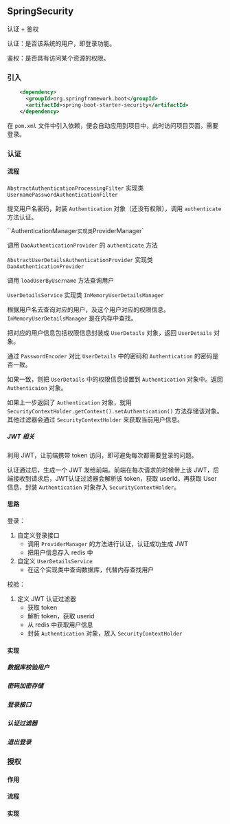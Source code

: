 ## SpringSecurity

认证 + 鉴权

认证：是否该系统的用户，即登录功能。

鉴权：是否具有访问某个资源的权限。

### 引入

```xml
    <dependency>
      <groupId>org.springframework.boot</groupId>
      <artifactId>spring-boot-starter-security</artifactId>
    </dependency>
```

在 `pom.xml` 文件中引入依赖，便会自动应用到项目中，此时访问项目页面，需要登录。

### 认证

#### 流程

`AbstractAuthenticationProcessingFilter`  实现类`UsernamePasswordAuthenticationFilter`  

提交用户名密码，封装 `Authentication` 对象（还没有权限），调用 `authenticate` 方法认证。

``AuthenticationManager` 实现类 `ProviderManager` 

调用 `DaoAuthenticationProvider` 的 `authenticate` 方法

`AbstractUserDetailsAuthenticationProvider` 实现类 `DaoAuthenticationProvider` 

调用 `loadUserByUsername` 方法查询用户

`UserDetailsService` 实现类 `InMemoryUserDetailsManager` 

根据用户名去查询对应的用户，及这个用户对应的权限信息。`InMemoryUserDetailsManager` 是在内存中查找。

把对应的用户信息包括权限信息封装成 `UserDetails` 对象，返回 `UserDetails` 对象。

通过 `PasswordEncoder` 对比 `UserDetails` 中的密码和 `Authentication` 的密码是否一致。

如果一致，则把 `UserDetails` 中的权限信息设置到 `Authentication` 对象中。返回 `Authenticaion` 对象。

如果上一步返回了 `Authentication` 对象，就用 `SecurityContextHolder.getContext().setAuthentication()` 方法存储该对象。其他过滤器会通过 `SecurityContextHolder` 来获取当前用户信息。

##### JWT 相关

利用 JWT，让前端携带 token 访问，即可避免每次都需要登录的问题。

认证通过后，生成一个 JWT 发给前端。前端在每次请求的时候带上该 JWT，后端接收到请求后，JWT认证过滤器会解析该 token，获取 userId，再获取 User 信息，封装 `Authentication` 对象存入 `SecurityContextHolder`。

#### 思路

登录：

1. 自定义登录接口
   - 调用 `ProviderManager` 的方法进行认证，认证成功生成 JWT
   - 把用户信息存入 redis 中
2. 自定义 `UserDetailsService` 
   - 在这个实现类中查询数据库，代替内存查找用户

校验：

1. 定义 JWT 认证过滤器
   - 获取 token
   - 解析 token，获取 userid
   - 从 redis 中获取用户信息
   - 封装 `Authentication` 对象，放入 `SecurityContextHolder`

#### 实现

##### 数据库校验用户



##### 密码加密存储



##### 登录接口



##### 认证过滤器



##### 退出登录



### 授权

#### 作用



#### 流程



#### 实现







